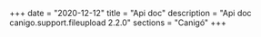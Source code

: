 +++
date        = "2020-12-12"
title       = "Api doc"
description = "Api doc canigo.support.fileupload 2.2.0"
sections    = "Canigó"
+++